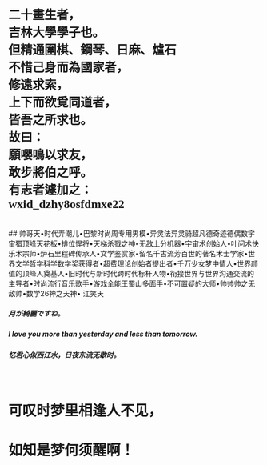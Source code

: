 <font face="华文楷体" size='5' > 
<b>
二十畫生者，<br />
吉林大學學子也。<br />
但精通圍棋、鋼琴、日麻、爐石<br />
不惜己身而為國家者，<br />
修遠求索，<br />
上下而欲覓同道者，<br />
皆吾之所求也。<br />
故曰：<br />
願嚶鳴以求友，<br />
敢步將伯之呼。<br />
有志者遽加之：<br />
wxid_dzhy8osfdmxe22 <br />
</b>
</font>
<br />
<br />
## 帅哥天•时代弄潮儿•巴黎时尚周专用男模•异灵法异灵骑超凡德奇迹德偶数宇宙猎顶峰天花板•排位悍将•天梯杀戮之神•无敌上分机器•宇宙术创始人•叶问术快乐术宗师•炉石里程碑传承人•文学鉴赏家•留名千古流芳百世的著名术士学家•世界文学哲学科学数学奖获得者•超费理论创始者提出者•千万少女梦中情人•世界颜值的顶峰人奠基人•旧时代与新时代跨时代标杆人物•衔接世界与世界沟通交流的主导者•时尚流行音乐歌手•游戏全能王蜀山多面手•不可置疑的大师•帅帅帅之无敌帅•数学26神之天神• 江笑天

##### 月が綺麗ですね。
##### I love you more than yesterday and less than tomorrow.
##### 忆君心似西江水，日夜东流无歇时。


&emsp;
# 可叹时梦里相逢人不见，
# 如知是梦何须醒啊！



